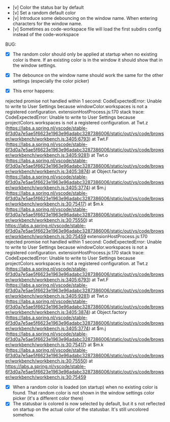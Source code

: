 - [v] Color the status bar by default
- [v] Set a random default color
- [v] Introduce some debouncing on the window name. When entering characters for the window name. 
- [v] Sometimes as code-workspace file will load the first subdirs config instead of the code-workspace

BUG:
- [x] The random color should only be applied at startup when no existing color is there. If an existing color is in the window it should show that in the window settings.
- [x] The debounce on the window name should work the same for the other settings (especially the color picker)

- [x] This error happens:

rejected promise not handled within 1 second: CodeExpectedError: Unable to write to User Settings because windowColor.workspaces is not a registered configuration.
extensionHostProcess.js:170
stack trace: CodeExpectedError: Unable to write to User Settings because projectColors.workspaces is not a registered configuration.
    at Twt.z (https://labs.a.spring.nl/vscode/stable-6f3d0a7e5ae5f6623e1963e96adabc3287386006/static/out/vs/code/browser/workbench/workbench.js:3405:6793)
    at Twt.F (https://labs.a.spring.nl/vscode/stable-6f3d0a7e5ae5f6623e1963e96adabc3287386006/static/out/vs/code/browser/workbench/workbench.js:3405:9281)
    at Twt.o (https://labs.a.spring.nl/vscode/stable-6f3d0a7e5ae5f6623e1963e96adabc3287386006/static/out/vs/code/browser/workbench/workbench.js:3405:3874)
    at Object.factory (https://labs.a.spring.nl/vscode/stable-6f3d0a7e5ae5f6623e1963e96adabc3287386006/static/out/vs/code/browser/workbench/workbench.js:3405:3774)
    at $m.j (https://labs.a.spring.nl/vscode/stable-6f3d0a7e5ae5f6623e1963e96adabc3287386006/static/out/vs/code/browser/workbench/workbench.js:30:75417)
    at $m.k (https://labs.a.spring.nl/vscode/stable-6f3d0a7e5ae5f6623e1963e96adabc3287386006/static/out/vs/code/browser/workbench/workbench.js:30:75550)
    at https://labs.a.spring.nl/vscode/stable-6f3d0a7e5ae5f6623e1963e96adabc3287386006/static/out/vs/code/browser/workbench/workbench.js:30:75459
extensionHostProcess.js:170
rejected promise not handled within 1 second: CodeExpectedError: Unable to write to User Settings because windowColor.workspaces is not a registered configuration.
extensionHostProcess.js:170
stack trace: CodeExpectedError: Unable to write to User Settings because projectColors.workspaces is not a registered configuration.
    at Twt.z (https://labs.a.spring.nl/vscode/stable-6f3d0a7e5ae5f6623e1963e96adabc3287386006/static/out/vs/code/browser/workbench/workbench.js:3405:6793)
    at Twt.F (https://labs.a.spring.nl/vscode/stable-6f3d0a7e5ae5f6623e1963e96adabc3287386006/static/out/vs/code/browser/workbench/workbench.js:3405:9281)
    at Twt.o (https://labs.a.spring.nl/vscode/stable-6f3d0a7e5ae5f6623e1963e96adabc3287386006/static/out/vs/code/browser/workbench/workbench.js:3405:3874)
    at Object.factory (https://labs.a.spring.nl/vscode/stable-6f3d0a7e5ae5f6623e1963e96adabc3287386006/static/out/vs/code/browser/workbench/workbench.js:3405:3774)
    at $m.j (https://labs.a.spring.nl/vscode/stable-6f3d0a7e5ae5f6623e1963e96adabc3287386006/static/out/vs/code/browser/workbench/workbench.js:30:75417)
    at $m.k (https://labs.a.spring.nl/vscode/stable-6f3d0a7e5ae5f6623e1963e96adabc3287386006/static/out/vs/code/browser/workbench/workbench.js:30:75550)
    at https://labs.a.spring.nl/vscode/stable-6f3d0a7e5ae5f6623e1963e96adabc3287386006/static/out/vs/code/browser/workbench/workbench.js:30:75459


- [x] When a random color is loaded (on startup) when no existing color is found. That random color is not shown in the window settings color picker (it's a different color there)
- [x] The statusbar is colored is now selected by default, but it s not reflected on startup on the actual color of the statusbar. It's still uncolored somehow.